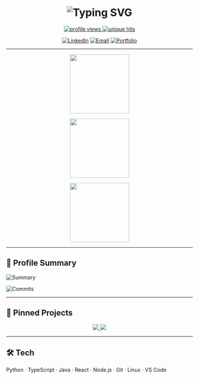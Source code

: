 <!-- Header -->
<h1 align="center">
  <img 
    src="https://readme-typing-svg.demolab.com?font=Fira+Code&size=28&pause=1000&color=00F5FF&center=true&vCenter=true&width=600&lines=Hi%2C+I'm+Andrew+👋;Full-Stack+Developer;AI+and+Tech+Enthusiast;Always+Learning+Something+New" 
    alt="Typing SVG" 
  />
</h1>
<p align="center">
  <a href="https://github.com/andrewzapps">
    <img src="https://komarev.com/ghpvc/?username=andrewzapps&style=for-the-badge&label=Profile+Views" alt="profile views"/>
  </a>
  <!-- Optional unique hits counter -->
  <a href="https://hits.seeyoufarm.com">
    <img src="https://hits.seeyoufarm.com/api/count/incr/badge.svg?url=https%3A%2F%2Fgithub.com%2Fandrewzapps&title=Unique+Visits&edge_flat=false" alt="unique hits"/>
  </a>
</p>

<p align="center">
  <a href="<YOUR_LINKEDIN_URL>"><img alt="LinkedIn" src="https://img.shields.io/badge/LinkedIn-0A66C2?logo=linkedin&logoColor=white&style=for-the-badge"></a>
  <a href="mailto:<YOUR_EMAIL>"><img alt="Email" src="https://img.shields.io/badge/Email-333?logo=gmail&logoColor=white&style=for-the-badge"></a>
  <a href="<YOUR_PORTFOLIO_URL>"><img alt="Portfolio" src="https://img.shields.io/badge/Portfolio-111?logo=vercel&logoColor=white&style=for-the-badge"></a>
</p>

---
<div align="center">

  <!-- Overall stats -->
  <img
    src="https://github-readme-stats.vercel.app/api?username=andrewzapps&show_icons=true&theme=tokyonight&count_private=true&include_all_commits=true"
    height="160" />

  <!-- Top languages (requires public repos with code) -->
  <img
    src="https://github-readme-stats.vercel.app/api/top-langs/?username=andrewzapps&layout=compact&langs_count=8&theme=tokyonight"
    height="160" />

  <!-- Streak -->
  <img
    src="https://github-readme-streak-stats.herokuapp.com/?user=andrewzapps&theme=tokyonight"
    height="160" />
</div>

---

## 🧠 Profile Summary
![Summary](https://github-profile-summary-cards.vercel.app/api/cards/profile-details?username=andrewzapps&theme=tokyonight)

<!-- Optional: productivity by time of day -->
![Commits](https://github-profile-summary-cards.vercel.app/api/cards/productive-time?username=andrewzapps&theme=tokyonight&utcOffset=-4)

---

## 📌 Pinned Projects
<p align="center">
  <!-- Replace RepoName with your public repos -->
  <a href="https://github.com/andrewzapps/<RepoName1>">
    <img src="https://github-readme-stats.vercel.app/api/pin/?username=andrewzapps&repo=<RepoName1>&theme=tokyonight" />
  </a>
  <a href="https://github.com/andrewzapps/<RepoName2>">
    <img src="https://github-readme-stats.vercel.app/api/pin/?username=andrewzapps&repo=<RepoName2>&theme=tokyonight" />
  </a>
</p>

---

## 🛠️ Tech
Python · TypeScript · Java · React · Node.js · Git · Linux · VS Code
